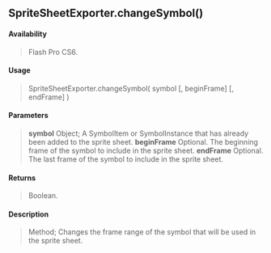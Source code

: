 ## SpriteSheetExporter.changeSymbol()

#### Availability

> Flash Pro CS6.

#### Usage

> SpriteSheetExporter.changeSymbol( symbol \[, beginFrame\] \[, endFrame\] )

#### Parameters

> **symbol** Object; A SymbolItem or SymbolInstance that has already been added to the sprite sheet. **beginFrame** Optional. The beginning frame of the symbol to include in the sprite sheet. **endFrame** Optional. The last frame of the symbol to include in the sprite sheet.

#### Returns

> Boolean.

#### Description

> Method; Changes the frame range of the symbol that will be used in the sprite sheet.
